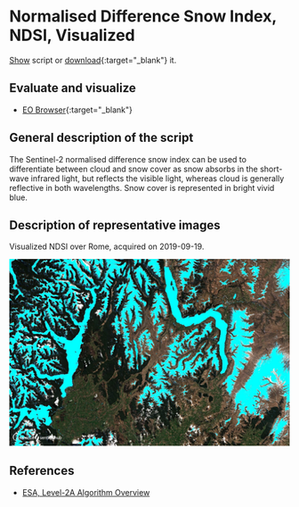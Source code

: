 # Normalised Difference Snow Index, NDSI, Visualized

<a href="#" id='togglescript'>Show</a> script or [download](script.js){:target="_blank"} it.
<div id='script_view' style="display:none">
{% highlight javascript %}
      {% include_relative script.js %}
{% endhighlight %}

</div>

## Evaluate and visualize

 - [EO Browser](https://sentinelshare.page.link/twxy){:target="_blank"} 

## General description of the script

The Sentinel-2 normalised difference snow index can be used to differentiate between cloud and snow cover as snow absorbs in the short-wave infrared light, but reflects the visible light, whereas cloud is generally reflective in both wavelengths. Snow cover is represented in bright vivid blue.

## Description of representative images

Visualized NDSI over Rome, acquired on 2019-09-19. 

![NDSI](fig/fig1.png) 

## References

- [ESA, Level-2A Algorithm Overview](https://sentinel.esa.int/web/sentinel/technical-guides/sentinel-2-msi/level-2a/algorithm)
